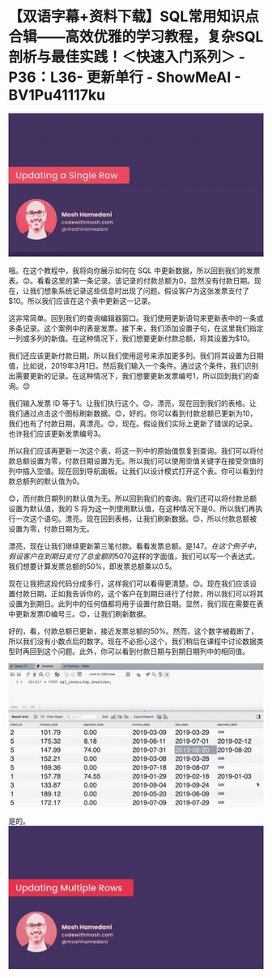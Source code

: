 # 【双语字幕+资料下载】SQL常用知识点合辑——高效优雅的学习教程，复杂SQL剖析与最佳实践！＜快速入门系列＞ - P36：L36- 更新单行 - ShowMeAI - BV1Pu41117ku

![](img/f1453961f41a6ece6590726af431f558_0.png)

哦。在这个教程中，我将向你展示如何在 SQL 中更新数据，所以回到我们的发票表。😊。看看这里的第一条记录。该记录的付款总额为0，显然没有付款日期。现在，让我们想象系统记录这些信息时出现了问题。假设客户为这张发票支付了$10。所以我们应该在这个表中更新这一记录。

这非常简单。回到我们的查询编辑器窗口。我们使用更新语句来更新表中的一条或多条记录。这个案例中的表是发票。接下来，我们添加设置子句，在这里我们指定一列或多列的新值。在这种情况下，我们想要更新付款总额，将其设置为$10。

我们还应该更新付款日期，所以我们使用逗号来添加更多列。我们将其设置为日期值，比如说，2019年3月1日。然后我们输入一个条件。通过这个条件，我们识别出需要更新的记录。在这种情况下，我们想要更新发票编号1，所以回到我们的查询。😊

我们输入发票 ID 等于1。让我们执行这个。😊，漂亮，现在回到我们的表格。让我们通过点击这个图标刷新数据。😊，好的。你可以看到付款总额已更新为10，我们也有了付款日期，真漂亮。😊，现在。假设我们实际上更新了错误的记录。也许我们应该更新发票编号3。

所以我们应该再更新一次这个表，将这一列中的原始值恢复到查询。我们可以将付款总额设置为零，付款日期设置为无。所以我们可以使用空值关键字在接受空值的列中插入空值。现在回到导航面板。让我们以设计模式打开这个表。你可以看到付款总额列的默认值为0。

😊，而付款日期列的默认值为无。所以回到我们的查询。我们还可以将付款总额设置为默认值，我的 S 将为这一列使用默认值，在这种情况下是0。所以我们再执行一次这个语句。漂亮。现在回到表格，让我们刷新数据。😊，所以付款总额被设置为零，付款日期为无。

漂亮，现在让我们继续更新第三笔付款。看看发票总额。是$147。在这个例子中，假设客户在到期日支付了总金额的50%。所以回到我们的查询窗口，这里不使用像$70这样的字面值，我们可以写一个表达式，我们想要计算发票总额的50%，即发票总额乘以0.5。

现在让我把这段代码分成多行，这样我们可以看得更清楚。😊。现在我们应该设置付款日期，正如我告诉你的，这个客户在到期日进行了付款，所以我们可以将其设置为到期日。此列中的任何值都将用于设置付款日期。显然，我们现在需要在表中更新发票ID编号三。😊，让我们刷新数据。

好的，看，付款总额已更新，接近发票总额的50%。然而，这个数字被截断了，所以我们没有小数点后的数字。现在不必担心这个，我们稍后在课程中讨论数据类型时再回到这个问题。此外，你可以看到付款日期与到期日期列中的相同值。

![](img/f1453961f41a6ece6590726af431f558_2.png)

是的。![](img/f1453961f41a6ece6590726af431f558_4.png)
